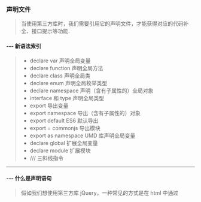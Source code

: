 ### 声明文件
> 当使用第三方库时，我们需要引用它的声明文件，才能获得对应的代码补全、接口提示等功能.
#### --- 新语法索引
> - declare var 声明全局变量
> - declare function 声明全局方法
> - declare class 声明全局类
> - declare enum 声明全局枚举类型
> - declare namespace 声明（含有子属性的）全局对象
> - interface 和 type 声明全局类型
> - export 导出变量
> - export namespace 导出（含有子属性的）对象
> - export default ES6 默认导出
> - export = commonjs 导出模块
> - export as namespace UMD 库声明全局变量
> - declare global 扩展全局变量
> - declare module 扩展模块
> - /// <reference /> 三斜线指令
---
#### --- 什么是声明语句
> 假如我们想使用第三方库 jQuery，一种常见的方式是在 html 中通过 <script> 标签引入 jQuery，
然后就可以使用全局变量 $ 或 jQuery 了。
```typescript
$('#foo');
// or
jQuery('#foo');
```
> 但是在 ts 中，编译器并不知道 $ 或 jQuery 是什么东西, 这时，我们需要使用 declare var 来定义它的类型
```typescript
declare var jQuery: (selector: string) => any;

jQuery('#foo');
```
---
#### --- 什么是声明文件
> 通常我们会把声明语句放到一个单独的文件（jQuery.d.ts）中，这就是声明文件
```typescript
// src/jQuery.d.ts

declare var jQuery: (selector: string) => any;
```
```typescript
// src/index.ts

jQuery('#foo');
```
> 声明文件必需以 .d.ts 为后缀。
---
#### --- 第三方声明文件
> 使用 @types 统一管理第三方库的声明文件
```npm
npm install @types/jquery --save-dev
```
> 可以在这个[页面搜索](https://www.typescriptlang.org/dt/search)你需要的声明文件。
---
#### --- 书写声明文件
> 之后的[章节](https://ts.xcatliu.com/basics/declaration-files.html)， 本章是从设计的角度来梳理的.
